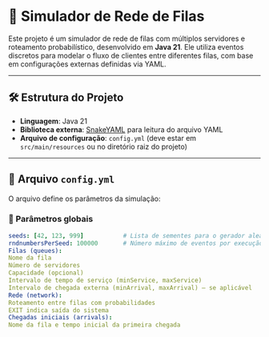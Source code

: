 # 🧪 Simulador de Rede de Filas

Este projeto é um simulador de rede de filas com múltiplos servidores e roteamento probabilístico, desenvolvido em **Java 21**. Ele utiliza eventos discretos para modelar o fluxo de clientes entre diferentes filas, com base em configurações externas definidas via YAML.

---

## 🛠️ Estrutura do Projeto

- **Linguagem**: Java 21  
- **Biblioteca externa**: [SnakeYAML](https://bitbucket.org/asomov/snakeyaml) para leitura do arquivo YAML  
- **Arquivo de configuração**: `config.yml` (deve estar em `src/main/resources` ou no diretório raiz do projeto)

---

## 📁 Arquivo `config.yml`

O arquivo define os parâmetros da simulação:

### 🔧 Parâmetros globais

```yaml
seeds: [42, 123, 999]           # Lista de sementes para o gerador aleatório
rndnumbersPerSeed: 100000       # Número máximo de eventos por execução
Filas (queues):
Nome da fila
Número de servidores
Capacidade (opcional)
Intervalo de tempo de serviço (minService, maxService)
Intervalo de chegada externa (minArrival, maxArrival) — se aplicável
Rede (network):
Roteamento entre filas com probabilidades
EXIT indica saída do sistema
Chegadas iniciais (arrivals):
Nome da fila e tempo inicial da primeira chegada
